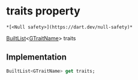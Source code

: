 


# traits property




    *[<Null safety>](https://dart.dev/null-safety)*




[BuiltList](https://pub.dev/documentation/built_collection/5.1.1/built_collection/BuiltList-class.html)&lt;[GTraitName](../../third_party_yonomi_graphql_schema___generated___schema.docs.schema.gql/GTraitName-class.md)> traits
  







## Implementation

```dart
BuiltList<GTraitName> get traits;
```








